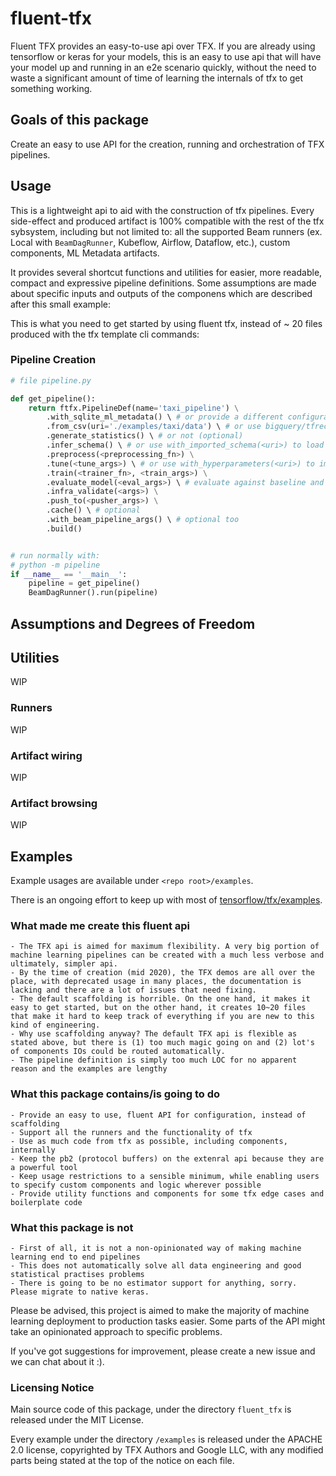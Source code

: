 # fluent-tfx

Fluent TFX provides an easy-to-use api over TFX. If you are already using tensorflow or keras for your models, this is an easy to use api that will have your model up and running in an e2e scenario quickly, without the need to waste a significant amount of time of learning the internals of tfx to get something working.

## Goals of this package

Create an easy to use API for the creation, running and orchestration of TFX pipelines.

## Usage

This is a lightweight api to aid with the construction of tfx pipelines. Every side-effect and produced artifact is 100% compatible with the rest of the tfx sybsystem, including but not limited to: all the supported Beam runners (ex. Local with `BeamDagRunner`, Kubeflow, Airflow, Dataflow, etc.), custom components, ML Metadata artifacts.

It provides several shortcut functions and utilities for easier, more readable, compact and expressive pipeline definitions. Some assumptions are made about specific inputs and outputs of the componens which are described after this small example:

This is what you need to get started by using fluent tfx, instead of ~ 20 files produced with the tfx template cli commands:

### Pipeline Creation

```python
# file pipeline.py

def get_pipeline():
    return ftfx.PipelineDef(name='taxi_pipeline') \
        .with_sqlite_ml_metadata() \ # or provide a different configuration in the constructor
        .from_csv(uri='./examples/taxi/data') \ # or use bigquery/tfrecord/custom components
        .generate_statistics() \ # or not (optional)
        .infer_schema() \ # or use with_imported_schema(<uri>) to load your schema and detect anomalies
        .preprocess(<preprocessing_fn>) \
        .tune(<tune_args>) \ # or use with_hyperparameters(<uri>) to import a best set of hyperparameters straight to the model--or skip tuning and just use constants on .train()
        .train(<trainer_fn>, <train_args>) \
        .evaluate_model(<eval_args>) \ # evaluate against baseline and bless model
        .infra_validate(<args>) \
        .push_to(<pusher_args>) \
        .cache() \ # optional
        .with_beam_pipeline_args() \ # optional too
        .build()


# run normally with:
# python -m pipeline
if __name__ == '__main__':
    pipeline = get_pipeline()
    BeamDagRunner().run(pipeline)

```

## Assumptions and Degrees of Freedom

## Utilities

WIP

### Runners

WIP

### Artifact wiring

WIP

### Artifact browsing

WIP

## Examples

Example usages are available under `<repo root>/examples`.

There is an ongoing effort to keep up with most of [tensorflow/tfx/examples](https://github.com/tensorflow/tfx/tree/master/tfx/examples/).

### What made me create this fluent api

    - The TFX api is aimed for maximum flexibility. A very big portion of machine learning pipelines can be created with a much less verbose and ultimately, simpler api.
    - By the time of creation (mid 2020), the TFX demos are all over the place, with deprecated usage in many places, the documentation is lacking and there are a lot of issues that need fixing.
    - The default scaffolding is horrible. On the one hand, it makes it easy to get started, but on the other hand, it creates 10~20 files that make it hard to keep track of everything if you are new to this kind of engineering.
    - Why use scaffolding anyway? The default TFX api is flexible as stated above, but there is (1) too much magic going on and (2) lot's of components IOs could be routed automatically.
    - The pipeline definition is simply too much LOC for no apparent reason and the examples are lengthy

### What this package contains/is going to do

    - Provide an easy to use, fluent API for configuration, instead of scaffolding
    - Support all the runners and the functionality of tfx
    - Use as much code from tfx as possible, including components, internally
    - Keep the pb2 (protocol buffers) on the extenral api because they are a powerful tool
    - Keep usage restrictions to a sensible minimum, while enabling users to specify custom components and logic wherever possible
    - Provide utility functions and components for some tfx edge cases and boilerplate code

### What this package is not

    - First of all, it is not a non-opinionated way of making machine learning end to end pipelines
    - This does not automatically solve all data engineering and good statistical practises problems
    - There is going to be no estimator support for anything, sorry. Please migrate to native keras.

Please be advised, this project is aimed to make the majority of machine learning deployment to production tasks easier. Some parts of the API might take an opinionated approach to specific problems.

If you've got suggestions for improvement, please create a new issue and we can chat about it :).

### Licensing Notice

Main source code of this package, under the directory `fluent_tfx` is released under the MIT License.

Every example under the directory `/examples` is released under the APACHE 2.0 license, copyrighted by TFX Authors and Google LLC, with any modified parts being stated at the top of the notice on each file.
